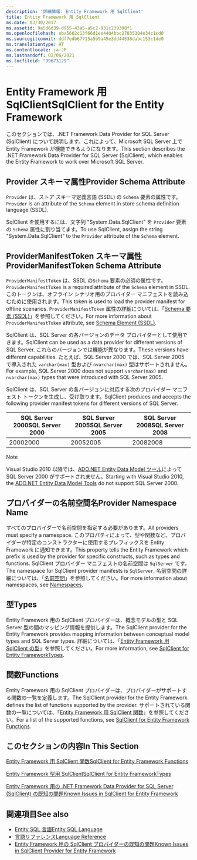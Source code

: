 ```yaml
---
description: '詳細情報: Entity Framework 用 SqlClient'
title: Entity Framework 用 SqlClient
ms.date: 03/30/2017
ms.assetid: 9a5d6d39-d955-43a5-a5c2-931c239398f1
ms.openlocfilehash: eba5602c13f66d1ee4404bbc27035304e34c1cd0
ms.sourcegitcommit: ddf7edb67715a5b9a45e3dd44536dabc153c1de0
ms.translationtype: HT
ms.contentlocale: ja-JP
ms.lasthandoff: 02/06/2021
ms.locfileid: "99673129"
---
```

# <a name="sqlclient-for-the-entity-framework"></a><span data-ttu-id="b2005-103">Entity Framework 用 SqlClient</span><span class="sxs-lookup"><span data-stu-id="b2005-103">SqlClient for the Entity Framework</span></span>

<span data-ttu-id="b2005-104">このセクションでは、.NET Framework Data Provider for SQL Server (SqlClient) について説明します。これによって、Microsoft SQL Server 上で Entity Framework が機能できるようになります。</span><span class="sxs-lookup"><span data-stu-id="b2005-104">This section describes the .NET Framework Data Provider for SQL Server (SqlClient), which enables the Entity Framework to work over Microsoft SQL Server.</span></span>  
  
## <a name="provider-schema-attribute"></a><span data-ttu-id="b2005-105">Provider スキーマ属性</span><span class="sxs-lookup"><span data-stu-id="b2005-105">Provider Schema Attribute</span></span>  

 <span data-ttu-id="b2005-106">`Provider` は、ストア スキーマ定義言語 (SSDL) の `Schema` 要素の属性です。</span><span class="sxs-lookup"><span data-stu-id="b2005-106">`Provider` is an attribute of the `Schema` element in store schema definition language (SSDL).</span></span>  
  
 <span data-ttu-id="b2005-107">SqlClient を使用するには、文字列 "System.Data.SqlClient" を `Provider` 要素の `Schema` 属性に割り当てます。</span><span class="sxs-lookup"><span data-stu-id="b2005-107">To use SqlClient, assign the string "System.Data.SqlClient" to the `Provider` attribute of the `Schema` element.</span></span>  
  
## <a name="providermanifesttoken-schema-attribute"></a><span data-ttu-id="b2005-108">ProviderManifestToken スキーマ属性</span><span class="sxs-lookup"><span data-stu-id="b2005-108">ProviderManifestToken Schema Attribute</span></span>  

 <span data-ttu-id="b2005-109">`ProviderManifestToken` は、SSDL の`Schema` 要素の必須の属性です。</span><span class="sxs-lookup"><span data-stu-id="b2005-109">`ProviderManifestToken` is a required attribute of the `Schema` element in SSDL.</span></span> <span data-ttu-id="b2005-110">このトークンは、オフライン シナリオ用のプロバイダー マニフェストを読み込むために使用されます。</span><span class="sxs-lookup"><span data-stu-id="b2005-110">This token is used to load the provider manifest for offline scenarios.</span></span> <span data-ttu-id="b2005-111">`ProviderManifestToken` 属性の詳細については、「[Schema 要素 (SSDL)](/ef/ef6/modeling/designer/advanced/edmx/ssdl-spec#schema-element-ssdl)」を参照してください。</span><span class="sxs-lookup"><span data-stu-id="b2005-111">For more information about `ProviderManifestToken` attribute, see [Schema Element (SSDL)](/ef/ef6/modeling/designer/advanced/edmx/ssdl-spec#schema-element-ssdl).</span></span>  
  
 <span data-ttu-id="b2005-112">SqlClient は、SQL Server の各バージョンのデータ プロバイダーとして使用できます。</span><span class="sxs-lookup"><span data-stu-id="b2005-112">SqlClient can be used as a data provider for different versions of SQL Server.</span></span> <span data-ttu-id="b2005-113">これらのバージョンでは機能が異なります。</span><span class="sxs-lookup"><span data-stu-id="b2005-113">These versions have different capabilities.</span></span> <span data-ttu-id="b2005-114">たとえば、SQL Server 2000 では、SQL Server 2005 で導入された `varchar(max)` 型および `nvarchar(max)` 型はサポートされません。</span><span class="sxs-lookup"><span data-stu-id="b2005-114">For example, SQL Server 2000 does not support `varchar(max)` and `nvarchar(max)` types that were introduced with SQL Server 2005.</span></span>  
  
 <span data-ttu-id="b2005-115">SqlClient は、SQL Server の各バージョンに対応する次のプロバイダー マニフェスト トークンを生成し、受け取ります。</span><span class="sxs-lookup"><span data-stu-id="b2005-115">SqlClient produces and accepts the following provider manifest tokens for different versions of SQL Server.</span></span>  
  
|<span data-ttu-id="b2005-116">SQL Server 2000</span><span class="sxs-lookup"><span data-stu-id="b2005-116">SQL Server 2000</span></span>|<span data-ttu-id="b2005-117">SQL Server 2005</span><span class="sxs-lookup"><span data-stu-id="b2005-117">SQL Server 2005</span></span>|<span data-ttu-id="b2005-118">SQL Server 2008</span><span class="sxs-lookup"><span data-stu-id="b2005-118">SQL Server 2008</span></span>|  
|-|-|-|  
|<span data-ttu-id="b2005-119">2000</span><span class="sxs-lookup"><span data-stu-id="b2005-119">2000</span></span>|<span data-ttu-id="b2005-120">2005</span><span class="sxs-lookup"><span data-stu-id="b2005-120">2005</span></span>|<span data-ttu-id="b2005-121">2008</span><span class="sxs-lookup"><span data-stu-id="b2005-121">2008</span></span>|  
  
> [!NOTE]
> <span data-ttu-id="b2005-122">Visual Studio 2010 以降では、[ADO.NET Entity Data Model ツール](/previous-versions/dotnet/netframework-4.0/bb399249(v=vs.100))によって SQL Server 2000 がサポートされません。</span><span class="sxs-lookup"><span data-stu-id="b2005-122">Starting with Visual Studio 2010, the [ADO.NET Entity Data Model Tools](/previous-versions/dotnet/netframework-4.0/bb399249(v=vs.100)) do not support SQL Server 2000.</span></span>  
  
## <a name="provider-namespace-name"></a><span data-ttu-id="b2005-123">プロバイダーの名前空間名</span><span class="sxs-lookup"><span data-stu-id="b2005-123">Provider Namespace Name</span></span>  

 <span data-ttu-id="b2005-124">すべてのプロバイダーで名前空間を指定する必要があります。</span><span class="sxs-lookup"><span data-stu-id="b2005-124">All providers must specify a namespace.</span></span> <span data-ttu-id="b2005-125">このプロパティによって、型や関数など、プロバイダーが特定のコンストラクターに使用するプレフィックスを Entity Framework に通知できます。</span><span class="sxs-lookup"><span data-stu-id="b2005-125">This property tells the Entity Framework which prefix is used by the provider for specific constructs, such as types and functions.</span></span> <span data-ttu-id="b2005-126">SqlClient プロバイダー マニフェストの名前空間は `SqlServer` です。</span><span class="sxs-lookup"><span data-stu-id="b2005-126">The namespace for SqlClient provider manifests is `SqlServer`.</span></span> <span data-ttu-id="b2005-127">名前空間の詳細については、「[名前空間](./language-reference/namespaces-entity-sql.md)」を参照してください。</span><span class="sxs-lookup"><span data-stu-id="b2005-127">For more information about namespaces, see [Namespaces](./language-reference/namespaces-entity-sql.md).</span></span>  
  
## <a name="types"></a><span data-ttu-id="b2005-128">型</span><span class="sxs-lookup"><span data-stu-id="b2005-128">Types</span></span>  

 <span data-ttu-id="b2005-129">Entity Framework 用の SqlClient プロバイダーは、概念モデルの型と SQL Server 型の間のマッピング情報を提供します。</span><span class="sxs-lookup"><span data-stu-id="b2005-129">The SqlClient provider for the Entity Framework provides mapping information between conceptual model types and SQL Server types.</span></span> <span data-ttu-id="b2005-130">詳細については、「[Entity Framework 用 SqlClient の型](sqlclient-for-ef-types.md)」を参照してください。</span><span class="sxs-lookup"><span data-stu-id="b2005-130">For more information, see [SqlClient for Entity FrameworkTypes](sqlclient-for-ef-types.md).</span></span>  
  
## <a name="functions"></a><span data-ttu-id="b2005-131">関数</span><span class="sxs-lookup"><span data-stu-id="b2005-131">Functions</span></span>  

 <span data-ttu-id="b2005-132">Entity Framework 用の SqlClient プロバイダーは、プロバイダーがサポートする関数の一覧を定義します。</span><span class="sxs-lookup"><span data-stu-id="b2005-132">The SqlClient provider for the Entity Framework defines the list of functions supported by the provider.</span></span> <span data-ttu-id="b2005-133">サポートされている関数の一覧については、「[Entity Framework 用 SqlClient 関数](sqlclient-for-ef-functions.md)」を参照してください。</span><span class="sxs-lookup"><span data-stu-id="b2005-133">For a list of the supported functions, see [SqlClient for Entity Framework Functions](sqlclient-for-ef-functions.md).</span></span>  
  
## <a name="in-this-section"></a><span data-ttu-id="b2005-134">このセクションの内容</span><span class="sxs-lookup"><span data-stu-id="b2005-134">In This Section</span></span>  

 [<span data-ttu-id="b2005-135">Entity Framework 用 SqlClient 関数</span><span class="sxs-lookup"><span data-stu-id="b2005-135">SqlClient for Entity Framework Functions</span></span>](sqlclient-for-ef-functions.md)  
  
 [<span data-ttu-id="b2005-136">Entity Framework 型用 SqlClient</span><span class="sxs-lookup"><span data-stu-id="b2005-136">SqlClient for Entity FrameworkTypes</span></span>](sqlclient-for-ef-types.md)  
  
 [<span data-ttu-id="b2005-137">Entity Framework 用の .NET Framework Data Provider for SQL Server (SqlClient) の既知の問題</span><span class="sxs-lookup"><span data-stu-id="b2005-137">Known Issues in SqlClient for Entity Framework</span></span>](known-issues-in-sqlclient-for-entity-framework.md)  
  
## <a name="see-also"></a><span data-ttu-id="b2005-138">関連項目</span><span class="sxs-lookup"><span data-stu-id="b2005-138">See also</span></span>

- [<span data-ttu-id="b2005-139">Entity SQL 言語</span><span class="sxs-lookup"><span data-stu-id="b2005-139">Entity SQL Language</span></span>](./language-reference/entity-sql-language.md)
- [<span data-ttu-id="b2005-140">言語リファレンス</span><span class="sxs-lookup"><span data-stu-id="b2005-140">Language Reference</span></span>](./language-reference/index.md)
- [<span data-ttu-id="b2005-141">Entity Framework 用の SqlClient プロバイダーの既知の問題</span><span class="sxs-lookup"><span data-stu-id="b2005-141">Known Issues in SqlClient Provider for Entity Framework</span></span>](sqlclient-for-the-entity-framework.md)
